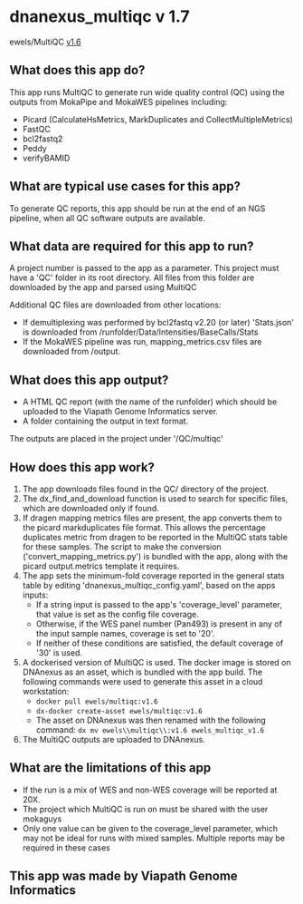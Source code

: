 # dnanexus_multiqc v 1.7
ewels/MultiQC [v1.6](https://github.com/ewels/MultiQC/)

## What does this app do?
This app runs MultiQC to generate run wide quality control (QC) using the outputs from MokaPipe and MokaWES pipelines including:
* Picard (CalculateHsMetrics, MarkDuplicates and CollectMultipleMetrics)
* FastQC 
* bcl2fastq2
* Peddy
* verifyBAMID

## What are typical use cases for this app?
To generate QC reports, this app should be run at the end of an NGS pipeline, when all QC software outputs are available.

## What data are required for this app to run?
A project number is passed to the app as a parameter. This project must have a 'QC' folder in its root directory. All files from this folder are downloaded by the app and parsed using MultiQC

Additional QC files are downloaded from other locations:
* If demultiplexing was performed by bcl2fastq v2.20 (or later) 'Stats.json' is downloaded from  /runfolder/Data/Intensities/BaseCalls/Stats 
* If the MokaWES pipeline was run, mapping_metrics.csv files are downloaded from /output.

## What does this app output?
* A HTML QC report (with the name of the runfolder) which should be uploaded to the Viapath Genome Informatics server.
* A folder containing the output in text format.

The outputs are placed in the project under '/QC/multiqc'

## How does this app work?
1. The app downloads files found in the QC/ directory of the project.
2. The dx_find_and_download function is used to search for specific files, which are downloaded only if found.
3. If dragen mapping metrics files are present, the app converts them to the picard markduplicates file format. This allows the percentage duplicates metric from dragen to be reported in the MultiQC stats table for these samples. The script to make the conversion ('convert_mapping_metrics.py') is bundled with the app, along with the picard output.metrics template it requires.
4. The app sets the minimum-fold coverage reported in the general stats table by editing 'dnanexus_multiqc_config.yaml', based on the apps inputs:
    * If a string input is passed to the app's 'coverage_level' parameter, that value is set as the config file coverage.
    * Otherwise, if the WES panel number (Pan493) is present in any of the input sample names, coverage is set to '20'.
    * If neither of these conditions are satisfied, the default coverage of '30' is used.
5. A dockerised version of MultiQC is used. The docker image is stored on DNAnexus as an asset, which is bundled with the app build. The following commands were used to generate this asset in a cloud workstation:
    * `docker pull ewels/multiqc:v1.6`
    * `dx-docker create-asset ewels/multiqc:v1.6`
    * The asset on DNAnexus was then renamed with the following command: `dx mv ewels\\multiqc\\:v1.6 ewels_multiqc_v1.6`
6. The MultiQC outputs are uploaded to DNAnexus.

## What are the limitations of this app
* If the run is a mix of WES and non-WES coverage will be reported at 20X.
* The project which MultiQC is run on must be shared with the user mokaguys
* Only one value can be given to the coverage_level parameter, which may not be ideal for runs with mixed samples. Multiple reports may be required in these cases

## This app was made by Viapath Genome Informatics 
